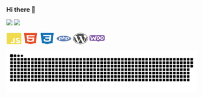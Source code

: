 ### Hi there 👋

<div>
  <img height="180em" src="https://github-readme-stats.vercel.app/api?username=Murdow&show_icons=true&theme=midnight-purple&include_all_commits=true&count_private=true&hide=stars" />
  <img height="180em" src="https://github-readme-stats.vercel.app/api/top-langs/?username=Murdow&layout=compact&langs_count=16&theme=midnight-purple" />
</div>

<br>
<div>
  <img alt="js" height="30" width="40" src="https://raw.githubusercontent.com/devicons/devicon/master/icons/javascript/javascript-plain.svg"/>
  <img alt="html5" height="30" width="40" src="https://raw.githubusercontent.com/devicons/devicon/master/icons/html5/html5-plain.svg"/>
  <img alt="css3" height="30" width="40" src="https://raw.githubusercontent.com/devicons/devicon/master/icons/css3/css3-plain.svg"/>
  <img alt="php" height="30" width="40" src="https://raw.githubusercontent.com/devicons/devicon/master/icons/php/php-plain.svg"/>
  <img alt="wordpress" height="30" width="40" src="https://raw.githubusercontent.com/devicons/devicon/master/icons/wordpress/wordpress-plain.svg"/>
  <img alt="woocommerce" height="30" width="40" src="https://raw.githubusercontent.com/devicons/devicon/master/icons/woocommerce/woocommerce-plain.svg"/>
</div>

![Snake animation](https://github.com/Murdow/Murdow/blob/output/github-contribution-grid-snake.svg)

<!--
**Murdow/Murdow** is a ✨ _special_ ✨ repository because its `README.md` (this file) appears on your GitHub profile.

Here are some ideas to get you started:

- 🔭 I’m currently working on ...
- 🌱 I’m currently learning ...
- 👯 I’m looking to collaborate on ...
- 🤔 I’m looking for help with ...
- 💬 Ask me about ...
- 📫 How to reach me: ...
- 😄 Pronouns: ...
- ⚡ Fun fact: ...
v1
-->
